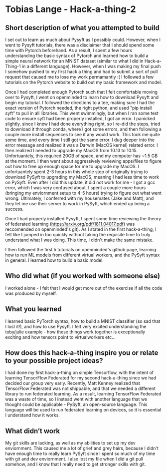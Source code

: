 # Tobias Lange - Hack-a-thing-2

## Short description of what you attempted to build
I set out to learn as much about Pysyft as I possibly could. However, when I went to Pysyft tutorials, there was a disclaimer that I should spend some time with Pytorch beforehand. As a result, I spent a few hours understanding the basic syntax of Pytorch and learned how to build a simple neural network for an MNIST dataset (similar to what I did in Hack-a-Thing-1 in a different language). However, when I was making my final push I somehow pushed to my first hack a thing and had to submit a sort of pull request that caused me to lose my work permamantly :( I followed a few tutorials on the Pytorch website to build out my basic framework and model.

Once I had completed enough Pytorch such that I felt comfortable moving over to Pysyft, I went on openminded to learn how to download Pysyft and begin my tutorial. I followed the directions to a tee, making sure I had the exact version of Pytorch needed, the right python, and used "pip install syft" to pull in all libraries. This went swimmingly, but when I ran some test code to ensure syft had been properly installed, I got an error. I panicked slightly, since I knew I had done everything right, so I re-did the steps, tried to download it through conda, where I got some errors, and then following a couple more install sequences to see if any would work. This took me quite some time, and every time I still got the same error. I dug deeper into the error message and realized it was a Darwin (MacOS kernel) related error. I then realized I needed to upgrade my MacOS from 10.13 to 10.15. Unfortuantely, this required 20GB of space, and my computer has ~1.5 GB at the moment. I then went about aggressively reviewing apps/files to figure out how to free up enough space for me to upgrade my MacOS. I unfortuantely spent 2-3 hours in this whole step of originally trying to download PySyft to upgrading my MacOS, meaning I had less time to work on PySyft. Even after I did this update, it did not work for me - I got a gcc error, which I was very confused about. I spent a couple more hours (bringing my enviornment setup to 4-5 hours) trying to figure out what went wrong. Ultimately, I conferred with my housemates (Jake and Matt), and they let me use their server to work in PySyft, which ended up being a success.

Once I had properly installed Pysyft, I spent some time reviewing the theory of federated learning (https://arxiv.org/pdf/1811.04017.pdf) was reccomended on openminded's git). As I stated in the first hack-a-thing, I felt like I jumped in too quickly without taking the requisite time to truly understand what I was doing. This time, I didn't make the same mistake.

I then followed the first 5 tutorials on openminded's github page, learning how to run ML models from different virtual workers, and the PySyft syntax in general. I learned how to build a basic model.

## Who did what (if you worked with someone else)
I worked alone - I felt that I would get more out of the exercise if all the code was produced by myself.

## What you learned

I learned basic PyTorch syntax, how to build a MNIST classifier (so sad that I lost it!), and how to use Pysyft. I felt very excited understanding the toby/julie example - how these things work together is exceptionally exciting and how tensors point to virtualworkers etc...

## How does this hack-a-thing inspire you or relate to your possible project ideas?
I had done my first hack-a-thing on simple Tensorflow, with the intent of learning TensorFlow Federated for my second hack-a-thing since we had decided our group very early. Recently, Matt Kenney realized that TensorFlow Federated was not shippable, and that we needed a different library to run federated learning. As a result, learning TensorFlow Federated was a waste of time, so I instead went with another language that we thought could be applicable - PySyft, an open-source language. This language will be used to run federated learning on devices, so it is essential I understand how it works.

## What didn’t work
My git skills are lacking, as well as my abilities to set up my dev enviornment. This caused me a lot of grief and grey hairs, because I didn't have enough time to really learn PySyft since I spent so much of my time with git and dev enviornment. I also lost my file when I did a git pull somehow, and I know that I really need to get stronger skills with git.
